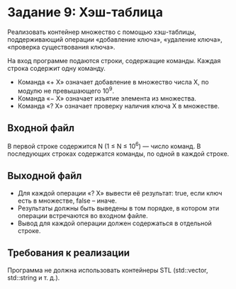 # Задание 9: Хэш-таблица
Реализовать контейнер множество с помощью хэш-таблицы, поддерживающий операции «добавление ключа», «удаление ключа», «проверка существования ключа».

На вход программе подаются строки, содержащие команды. Каждая строка содержит одну команду. 
* Команда «+ X» означает добавление в множество числа X, по модулю не превышающего 10<sup>9</sup>. 
* Команда «− X» означает изъятие элемента из множества. 
* Команда «? X» означает проверку наличия ключа X в множестве.

## Входной файл
В первой строке содержится N (1 ≤ N ≤ 10<sup>6</sup>) — число команд. В последующих строках содержатся команды, по одной в каждой строке.

## Выходной файл
* Для каждой операции «? Х» вывести её результат: true, если ключ есть в множестве, false – иначе. 
* Результаты должны быть выведены в том порядке, в котором эти операции встречаются во входном файле. 
* Вывод для каждой операции должен содержаться в отдельной строке.

## Требования к реализации
Программа не должна использовать контейнеры STL (std::vector, std::string и т. д.). 
